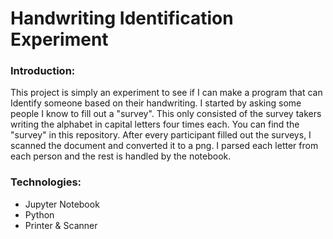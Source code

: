 # Handwriting Identification Experiment
### Introduction:
This project is simply an experiment to see if I can make a program that can Identify someone based on their handwriting. I started by asking some people I know to fill out a "survey". This only consisted of the survey takers writing the alphabet in capital letters four times each. You can find the "survey" in this repository. After every participant filled out the surveys, I scanned the document and converted it to a png. I parsed each letter from each person and the rest is handled by the notebook.

### Technologies:
* Jupyter Notebook
* Python
* Printer & Scanner
